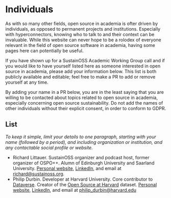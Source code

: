 # Individuals

As with so many other fields, open source in academia is ofter driven by individuals, as opposed to permanent projects and institutions. Especially with hyperconnectors, knowing who to talk to and their context can be invaluable. While this website can never hope to be a rolodex of everyone relevant in the field of open source software in academia, having some pages here can potentially be useful. 

If you have shown up for a SustainOSS Academic Working Group call and if you would like to have yourself listed here as someone interested in open source in academia, please add your information below. This list is both publicly available and editable; feel free to make a PR to add or remove yourself at any time.

By adding your name in a PR below, you are in the least saying that you are willing to be contacted about topics related to open source in academia, especially concerning open source sustainability. Do not add the names of other individuals without their explicit consent, in order to conform to GDPR.

## List

_To keep it simple, limit your details to one paragraph, starting with your name (followed by a period), and including organization or institution, and any contactable social profile or website._

- Richard Littauer. SustainOSS organizer and podcast host, former organizer of OSPO++. Alumn of Edinburgh University and Saarland University. [Personal website](https://burntfen.com), [LinkedIn](https://www.linkedin.com/in/richard-littauer-130026138/), and email at [richard@sustainoss.org](mailto:richard@sustainoss.org).
- Philip Durbin. Developer at Harvard University. Core contributor to [Dataverse](https://dataverse.org). Creator of the [Open Source at Harvard](https://doi.org/10.7910/DVN/TJCLKP) dataset. [Personal website](http://greptilian.com), [LinkedIn](https://www.linkedin.com/in/pdurbin/), and email at [philip_durbin@harvard.edu](mailto:philip_durbin@harvard.edu)

